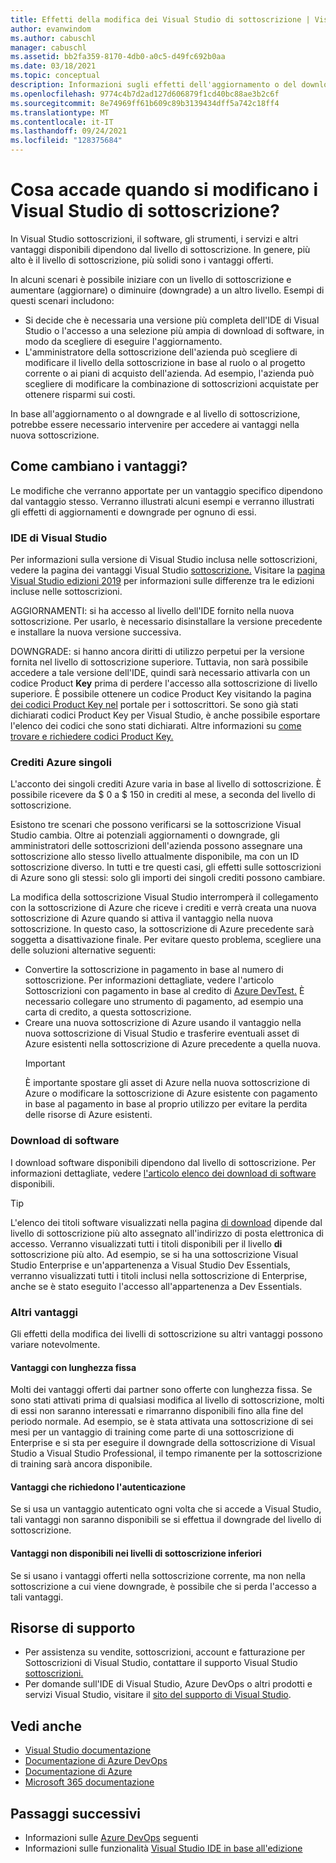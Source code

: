 ```yaml
---
title: Effetti della modifica dei Visual Studio di sottoscrizione | Visual Studio Mercato
author: evanwindom
ms.author: cabuschl
manager: cabuschl
ms.assetid: bb2fa359-8170-4db0-a0c5-d49fc692b0aa
ms.date: 03/18/2021
ms.topic: conceptual
description: Informazioni sugli effetti dell'aggiornamento o del download del livello Visual Studio sottoscrizione.
ms.openlocfilehash: 9774c4b7d2ad127d606879f1cd40bc88ae3b2c6f
ms.sourcegitcommit: 8e74969ff61b609c89b3139434dff5a742c18ff4
ms.translationtype: MT
ms.contentlocale: it-IT
ms.lasthandoff: 09/24/2021
ms.locfileid: "128375684"
---
```

# <a name="what-happens-when-you-change-visual-studio-subscription-levels"></a>Cosa accade quando si modificano i Visual Studio di sottoscrizione?
In Visual Studio sottoscrizioni, il software, gli strumenti, i servizi e altri vantaggi disponibili dipendono dal livello di sottoscrizione.  In genere, più alto è il livello di sottoscrizione, più solidi sono i vantaggi offerti.  

In alcuni scenari è possibile iniziare con un livello di sottoscrizione e aumentare (aggiornare) o diminuire (downgrade) a un altro livello.  Esempi di questi scenari includono:
- Si decide che è necessaria una versione più completa dell'IDE di Visual Studio o l'accesso a una selezione più ampia di download di software, in modo da scegliere di eseguire l'aggiornamento. 
- L'amministratore della sottoscrizione dell'azienda può scegliere di modificare il livello della sottoscrizione in base al ruolo o al progetto corrente o ai piani di acquisto dell'azienda. Ad esempio, l'azienda può scegliere di modificare la combinazione di sottoscrizioni acquistate per ottenere risparmi sui costi.  

In base all'aggiornamento o al downgrade e al livello di sottoscrizione, potrebbe essere necessario intervenire per accedere ai vantaggi nella nuova sottoscrizione.

## <a name="how-do-my-benefits-change"></a>Come cambiano i vantaggi?
Le modifiche che verranno apportate per un vantaggio specifico dipendono dal vantaggio stesso.  Verranno illustrati alcuni esempi e verranno illustrati gli effetti di aggiornamenti e downgrade per ognuno di essi.

### <a name="visual-studio-ide"></a>IDE di Visual Studio
Per informazioni sulla versione di Visual Studio inclusa nelle sottoscrizioni, vedere la pagina dei vantaggi Visual Studio [sottoscrizione.](https://visualstudio.microsoft.com/vs/benefits/) Visitare la [pagina Visual Studio edizioni 2019](https://visualstudio.microsoft.com/vs/compare/) per informazioni sulle differenze tra le edizioni incluse nelle sottoscrizioni.
 
AGGIORNAMENTI: si ha accesso al livello dell'IDE fornito nella nuova sottoscrizione.  Per usarlo, è necessario disinstallare la versione precedente e installare la nuova versione successiva.  

DOWNGRADE: si hanno ancora diritti di utilizzo perpetui per la versione fornita nel livello di sottoscrizione superiore.  Tuttavia, non sarà possibile accedere a tale versione dell'IDE, quindi sarà necessario attivarla con un codice Product **Key** prima di perdere l'accesso alla sottoscrizione di livello superiore.  È possibile ottenere un codice Product Key visitando la pagina [dei codici Product Key nel](https://my.visualstudio.com/productkeys) portale per i sottoscrittori.  Se sono già stati dichiarati codici Product Key per Visual Studio, è anche possibile esportare l'elenco dei codici che sono stati dichiarati. Altre informazioni su [come trovare e richiedere codici Product Key.](find-keys.md)

### <a name="individual-azure-credits"></a>Crediti Azure singoli
L'acconto dei singoli crediti Azure varia in base al livello di sottoscrizione.  È possibile ricevere da $ 0 a $ 150 in crediti al mese, a seconda del livello di sottoscrizione.  

Esistono tre scenari che possono verificarsi se la sottoscrizione Visual Studio cambia.  Oltre ai potenziali aggiornamenti o downgrade, gli amministratori delle sottoscrizioni dell'azienda possono assegnare una sottoscrizione allo stesso livello attualmente disponibile, ma con un ID sottoscrizione diverso.  In tutti e tre questi casi, gli effetti sulle sottoscrizioni di Azure sono gli stessi: solo gli importi dei singoli crediti possono cambiare. 

La modifica della sottoscrizione Visual Studio interromperà il collegamento con la sottoscrizione di Azure che riceve i crediti e verrà creata una nuova sottoscrizione di Azure quando si attiva il vantaggio nella nuova sottoscrizione.  In questo caso, la sottoscrizione di Azure precedente sarà soggetta a disattivazione finale.  Per evitare questo problema, scegliere una delle soluzioni alternative seguenti:
- Convertire la sottoscrizione in pagamento in base al numero di sottoscrizione.  Per informazioni dettagliate, vedere l'articolo Sottoscrizioni con pagamento in base al credito di [Azure DevTest.](vs-azure-payg.md)  È necessario collegare uno strumento di pagamento, ad esempio una carta di credito, a questa sottoscrizione. 
- Creare una nuova sottoscrizione di Azure usando il vantaggio nella nuova sottoscrizione di Visual Studio e trasferire eventuali asset di Azure esistenti nella sottoscrizione di Azure precedente a quella nuova. 
  > [!IMPORTANT]
  > È importante spostare gli asset di Azure nella nuova sottoscrizione di Azure o modificare la sottoscrizione di Azure esistente con pagamento in base al pagamento in base al proprio utilizzo per evitare la perdita delle risorse di Azure esistenti. 
 
### <a name="software-downloads"></a>Download di software
I download software disponibili dipendono dal livello di sottoscrizione.  Per informazioni dettagliate, vedere [l'articolo elenco dei download di software](software-download-list.md) disponibili. 

  > [!TIP] 
  > L'elenco dei titoli software visualizzati nella pagina [di download](https://my.visualstudio.com/downloads) dipende dal livello di sottoscrizione più alto assegnato all'indirizzo di posta elettronica di accesso.  Verranno visualizzati tutti i titoli disponibili per il livello **di** sottoscrizione più alto.  Ad esempio, se si ha una sottoscrizione Visual Studio Enterprise e un'appartenenza a Visual Studio Dev Essentials, verranno visualizzati tutti i titoli inclusi nella sottoscrizione di Enterprise, anche se è stato eseguito l'accesso all'appartenenza a Dev Essentials.  

### <a name="other-benefits"></a>Altri vantaggi 
Gli effetti della modifica dei livelli di sottoscrizione su altri vantaggi possono variare notevolmente.  

#### <a name="benefits-with-a-fixed-length"></a>Vantaggi con lunghezza fissa
Molti dei vantaggi offerti dai partner sono offerte con lunghezza fissa.  Se sono stati attivati prima di qualsiasi modifica al livello di sottoscrizione, molti di essi non saranno interessati e rimarranno disponibili fino alla fine del periodo normale.  Ad esempio, se è stata attivata una sottoscrizione di sei mesi per un vantaggio di training come parte di una sottoscrizione di Enterprise e si sta per eseguire il downgrade della sottoscrizione di Visual Studio a Visual Studio Professional, il tempo rimanente per la sottoscrizione di training sarà ancora disponibile.  

#### <a name="benefits-that-require-authentication"></a>Vantaggi che richiedono l'autenticazione
Se si usa un vantaggio autenticato ogni volta che si accede a Visual Studio, tali vantaggi non saranno disponibili se si effettua il downgrade del livello di sottoscrizione.  

#### <a name="benefits-that-are-not-available-in-lower-subscription-levels"></a>Vantaggi non disponibili nei livelli di sottoscrizione inferiori
Se si usano i vantaggi offerti nella sottoscrizione corrente, ma non nella sottoscrizione a cui viene downgrade, è possibile che si perda l'accesso a tali vantaggi.  

## <a name="support-resources"></a>Risorse di supporto
- Per assistenza su vendite, sottoscrizioni, account e fatturazione per Sottoscrizioni di Visual Studio, contattare il supporto Visual Studio [sottoscrizioni.](https://my.visualstudio.com/gethelp)
- Per domande sull'IDE di Visual Studio, Azure DevOps o altri prodotti e servizi Visual Studio,  visitare il [sito del supporto di Visual Studio](https://visualstudio.microsoft.com/support/).

## <a name="see-also"></a>Vedi anche
- [Visual Studio documentazione](/visualstudio/)
- [Documentazione di Azure DevOps](/azure/devops/)
- [Documentazione di Azure](/azure/)
- [Microsoft 365 documentazione](/microsoft-365/)

## <a name="next-steps"></a>Passaggi successivi
- Informazioni sulle [Azure DevOps](https://azure.microsoft.com/services/devops/) seguenti
- Informazioni sulle funzionalità [Visual Studio IDE in base all'edizione](https://visualstudio.microsoft.com/vs/compare/)